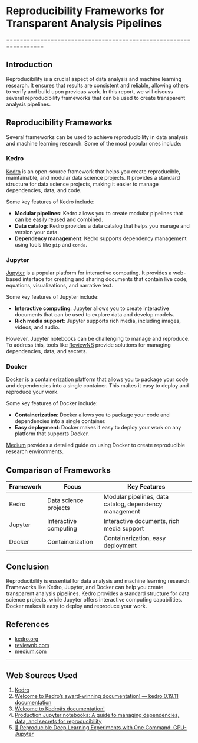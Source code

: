 # Reproducibility Frameworks for Transparent Analysis Pipelines
=================================================================

## Introduction

Reproducibility is a crucial aspect of data analysis and machine learning research. It ensures that results are consistent and reliable, allowing others to verify and build upon previous work. In this report, we will discuss several reproducibility frameworks that can be used to create transparent analysis pipelines.

## Reproducibility Frameworks

Several frameworks can be used to achieve reproducibility in data analysis and machine learning research. Some of the most popular ones include:

### Kedro

[Kedro](https://kedro.org/) is an open-source framework that helps you create reproducible, maintainable, and modular data science projects. It provides a standard structure for data science projects, making it easier to manage dependencies, data, and code.

Some key features of Kedro include:

*   **Modular pipelines**: Kedro allows you to create modular pipelines that can be easily reused and combined.
*   **Data catalog**: Kedro provides a data catalog that helps you manage and version your data.
*   **Dependency management**: Kedro supports dependency management using tools like `pip` and `conda`.

### Jupyter

[Jupyter](https://jupyter.org/) is a popular platform for interactive computing. It provides a web-based interface for creating and sharing documents that contain live code, equations, visualizations, and narrative text.

Some key features of Jupyter include:

*   **Interactive computing**: Jupyter allows you to create interactive documents that can be used to explore data and develop models.
*   **Rich media support**: Jupyter supports rich media, including images, videos, and audio.

However, Jupyter notebooks can be challenging to manage and reproduce. To address this, tools like [ReviewNB](https://blog.reviewnb.com/jupyter-notebook-reproducibility-managing-dependencies-data-secrets/) provide solutions for managing dependencies, data, and secrets.

### Docker

[Docker](https://www.docker.com/) is a containerization platform that allows you to package your code and dependencies into a single container. This makes it easy to deploy and reproduce your work.

Some key features of Docker include:

*   **Containerization**: Docker allows you to package your code and dependencies into a single container.
*   **Easy deployment**: Docker makes it easy to deploy your work on any platform that supports Docker.

[Medium](https://cschranz.medium.com/dockerized-gpu-jupyter-for-reproducible-research-for-ml-and-ai-a596362b164e) provides a detailed guide on using Docker to create reproducible research environments.

## Comparison of Frameworks

| Framework | Focus | Key Features |
| --- | --- | --- |
| Kedro | Data science projects | Modular pipelines, data catalog, dependency management |
| Jupyter | Interactive computing | Interactive documents, rich media support |
| Docker | Containerization | Containerization, easy deployment |

## Conclusion

Reproducibility is essential for data analysis and machine learning research. Frameworks like Kedro, Jupyter, and Docker can help you create transparent analysis pipelines. Kedro provides a standard structure for data science projects, while Jupyter offers interactive computing capabilities. Docker makes it easy to deploy and reproduce your work.

## References

*   [kedro.org](https://kedro.org/)
*   [reviewnb.com](https://blog.reviewnb.com/jupyter-notebook-reproducibility-managing-dependencies-data-secrets/)
*   [medium.com](https://cschranz.medium.com/dockerized-gpu-jupyter-for-reproducible-research-for-ml-and-ai-a596362b164e)

---
## Web Sources Used

1. [Kedro](https://kedro.org/)
2. [Welcome to Kedro’s award-winning documentation! — kedro 0.19.11 documentation](https://docs.kedro.org/en/stable/)
3. [Welcome to Kedroâs documentation!](https://kedro.readthedocs.io/en/stable/index.html)
4. [Production Jupyter notebooks: A guide to managing dependencies, data, and secrets for reproducibility](https://blog.reviewnb.com/jupyter-notebook-reproducibility-managing-dependencies-data-secrets/)
5. [🧪 Reproducible Deep Learning Experiments with One Command: GPU-Jupyter](https://cschranz.medium.com/dockerized-gpu-jupyter-for-reproducible-research-for-ml-and-ai-a596362b164e)
